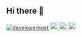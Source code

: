 ## Hi there 👋

<p align="left">
  <a href="https://github.com/developerhost/developerhost/">
    <img src="https://komarev.com/ghpvc/?username=developerhost" alt="developerhost" />
  </a>
  <a href="https://github.com/developerhost">
    <img height="20" src="https://img.shields.io/github/followers/developerhost?label=follow&logo=github&style=flat" />
  </a>
  <a href="http://qiita.com/app_js">
    <img height="20" src="https://qiita-badge.apiapi.app/s/app_js/posts.svg" />
  </a>
  <//qiita.com/yutkat">
    <img height="20" src="https://qiita-badge.apiapi.app/s/app_js/contributions.svg" />
  </a>
</p>

<!--
**developerhost/developerhost** is a ✨ _special_ ✨ repository because its `README.md` (this file) appears on your GitHub profile.

Here are some ideas to get you started:

- 🔭 I’m currently working on ...
- 🌱 I’m currently learning ...
- 👯 I’m looking to collaborate on ...
- 🤔 I’m looking for help with ...
- 💬 Ask me about ...
- 📫 How to reach me: ...
- 😄 Pronouns: ...
- ⚡ Fun fact: ...
-->
